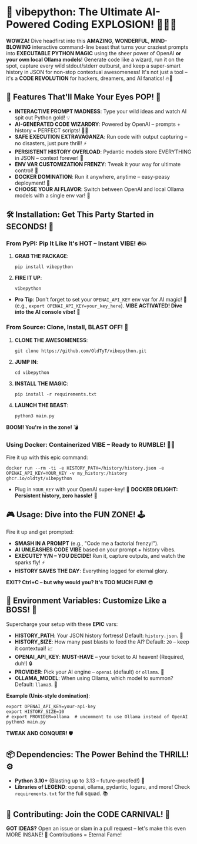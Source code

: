 # 🚀 **vibepython: The Ultimate AI-Powered Coding EXPLOSION!** 🌟💥🐍

**WOWZA!** Dive headfirst into this **AMAZING**, **WONDERFUL**, **MIND-BLOWING** interactive command-line beast that turns your craziest prompts into **EXECUTABLE PYTHON MAGIC** using the sheer power of OpenAI **or your own local Ollama models**! Generate code like a wizard, run it on the spot, capture every wild stdout/stderr outburst, and keep a super-smart history in JSON for non-stop contextual awesomeness! It's not just a tool – it's a **CODE REVOLUTION** for hackers, dreamers, and AI fanatics! 🔥🚀

## 🌈 **Features That'll Make Your Eyes POP!** 🎉
- **INTERACTIVE PROMPT MADNESS**: Type your wild ideas and watch AI spit out Python gold! 💡
- **AI-GENERATED CODE WIZARDRY**: Powered by OpenAI – prompts + history = PERFECT scripts! 🤖✨
- **SAFE EXECUTION EXTRAVAGANZA**: Run code with output capturing – no disasters, just pure thrill! ⚡
- **PERSISTENT HISTORY OVERLOAD**: Pydantic models store EVERYTHING in JSON – context forever! 📜
- **ENV VAR CUSTOMIZATION FRENZY**: Tweak it your way for ultimate control! 🔧
- **DOCKER DOMINATION**: Run it anywhere, anytime – easy-peasy deployment! 🐳
- **CHOOSE YOUR AI FLAVOR**: Switch between OpenAI and local Ollama models with a single env var! 🧠

## 🛠️ **Installation: Get This Party Started in SECONDS!** 🚀

### **From PyPI: Pip It Like It's HOT – Instant VIBE!** 🔥💥
1. **GRAB THE PACKAGE**:
   ```
   pip install vibepython
   ```
2. **FIRE IT UP**:
   ```
   vibepython
   ```
- **Pro Tip**: Don't forget to set your `OPENAI_API_KEY` env var for AI magic! 🔑 (e.g., `export OPENAI_API_KEY=your_key_here`).
**VIBE ACTIVATED! Dive into the AI console vibe!** 🚀

### **From Source: Clone, Install, BLAST OFF!** 🌌
1. **CLONE THE AWESOMENESS**:
   ```
   git clone https://github.com/OldTyT/vibepython.git
   ```
2. **JUMP IN**:
   ```
   cd vibepython
   ```
3. **INSTALL THE MAGIC**:
   ```
   pip install -r requirements.txt
   ```
4. **LAUNCH THE BEAST**:
   ```
   python3 main.py
   ```
**BOOM! You're in the zone!** 💣

### **Using Docker: Containerized VIBE – Ready to RUMBLE!** 🐳🔥
Fire it up with this epic command:
```
docker run --rm -ti -e HISTORY_PATH=/history/history.json -e OPENAI_API_KEY=YOUR_KEY -v my_history:/history ghcr.io/oldtyt/vibepython
```
- Plug in `YOUR_KEY` with your OpenAI super-key! 🔑
**DOCKER DELIGHT: Persistent history, zero hassle!** 🌟

## 🎮 **Usage: Dive into the FUN ZONE!** 🕹️
Fire it up and get prompted:
- **SMASH IN A PROMPT** (e.g., "Code me a factorial frenzy!").
- **AI UNLEASHES CODE VIBE** based on your prompt + history vibes.
- **EXECUTE? Y/N – YOU DECIDE!** Run it, capture outputs, and watch the sparks fly! ⚡
- **HISTORY SAVES THE DAY**: Everything logged for eternal glory.

**EXIT? Ctrl+C – but why would you? It's TOO MUCH FUN!** 😎

## 🔑 **Environment Variables: Customize Like a BOSS!** 💪
Supercharge your setup with these **EPIC** vars:
- **HISTORY_PATH**: Your JSON history fortress! Default: `history.json`. 🏰
- **HISTORY_SIZE**: How many past blasts to feed the AI? Default: `20` – keep it contextual! 📈
- **OPENAI_API_KEY**: **MUST-HAVE** – your ticket to AI heaven! (Required, duh!) 🔒
- **PROVIDER**: Pick your AI engine – `openai` (default) or `ollama`. 🧠
- **OLLAMA_MODEL**: When using Ollama, which model to summon? Default: `llama3`. 🐏

**Example (Unix-style domination)**:
```
export OPENAI_API_KEY=your-api-key
export HISTORY_SIZE=10
# export PROVIDER=ollama  # uncomment to use Ollama instead of OpenAI
python3 main.py
```
**TWEAK AND CONQUER!** 🛡️

## 📦 **Dependencies: The Power Behind the THRILL!** ⚙️
- **Python 3.10+** (Blasting up to 3.13 – future-proofed!) 🐍
- **Libraries of LEGEND**: openai, ollama, pydantic, loguru, and more! Check `requirements.txt` for the full squad. 📚

## 🤝 **Contributing: Join the CODE CARNIVAL!** 🎪
**GOT IDEAS?** Open an issue or slam in a pull request – let's make this even MORE INSANE! 🌟 Contributions = Eternal Fame!
